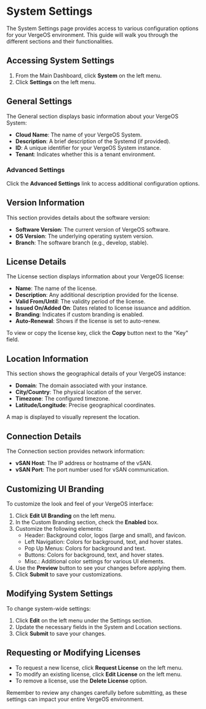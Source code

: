 # System Settings

The System Settings page provides access to various configuration options for your VergeOS environment. This guide will walk you through the different sections and their functionalities.

## Accessing System Settings

1. From the Main Dashboard, click **System** on the left menu.
2. Click **Settings** on the left menu.

## General Settings

The General section displays basic information about your VergeOS System:

- **Cloud Name**: The name of your VergeOS System.
- **Description**: A brief description of the Systemd (if provided).
- **ID**: A unique identifier for your VergeOS System instance.
- **Tenant**: Indicates whether this is a tenant environment.

### Advanced Settings

Click the **Advanced Settings** link to access additional configuration options.

## Version Information

This section provides details about the software version:

- **Software Version**: The current version of VergeOS software.
- **OS Version**: The underlying operating system version.
- **Branch**: The software branch (e.g., develop, stable).

## License Details

The License section displays information about your VergeOS license:

- **Name**: The name of the license.
- **Description**: Any additional description provided for the license.
- **Valid From/Until**: The validity period of the license.
- **Issued On/Added On**: Dates related to license issuance and addition.
- **Branding**: Indicates if custom branding is enabled.
- **Auto-Renewal**: Shows if the license is set to auto-renew.

To view or copy the license key, click the **Copy** button next to the "Key" field.

## Location Information

This section shows the geographical details of your VergeOS instance:

- **Domain**: The domain associated with your instance.
- **City/Country**: The physical location of the server.
- **Timezone**: The configured timezone.
- **Latitude/Longitude**: Precise geographical coordinates.

A map is displayed to visually represent the location.

## Connection Details

The Connection section provides network information:

- **vSAN Host**: The IP address or hostname of the vSAN.
- **vSAN Port**: The port number used for vSAN communication.

## Customizing UI Branding

To customize the look and feel of your VergeOS interface:

1. Click **Edit UI Branding** on the left menu.
2. In the Custom Branding section, check the **Enabled** box.
3. Customize the following elements:
   - Header: Background color, logos (large and small), and favicon.
   - Left Navigation: Colors for background, text, and hover states.
   - Pop Up Menus: Colors for background and text.
   - Buttons: Colors for background, text, and hover states.
   - Misc.: Additional color settings for various UI elements.
4. Use the **Preview** button to see your changes before applying them.
5. Click **Submit** to save your customizations.

## Modifying System Settings

To change system-wide settings:

1. Click **Edit** on the left menu under the Settings section.
2. Update the necessary fields in the System and Location sections.
3. Click **Submit** to save your changes.

## Requesting or Modifying Licenses

- To request a new license, click **Request License** on the left menu.
- To modify an existing license, click **Edit License** on the left menu.
- To remove a license, use the **Delete License** option.

Remember to review any changes carefully before submitting, as these settings can impact your entire VergeOS environment.